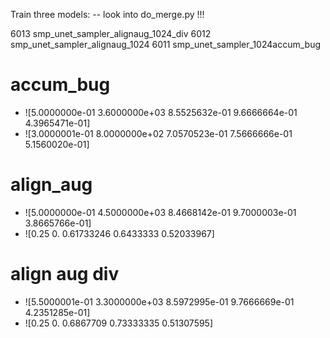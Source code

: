 Train three models:
-- look into do_merge.py
!!!


6013 smp_unet_sampler_alignaug_1024_div
6012 smp_unet_sampler_alignaug_1024
6011 smp_unet_sampler_1024accum_bug

# accum_bug
- ![5.0000000e-01 3.6000000e+03 8.5525632e-01 9.6666664e-01 4.3965471e-01]
- ![3.0000001e-01 8.0000000e+02 7.0570523e-01 7.5666666e-01 5.1560020e-01]

# align_aug
- ![5.0000000e-01 4.5000000e+03 8.4668142e-01 9.7000003e-01 3.8665766e-01]
- ![0.25       0.         0.61733246 0.6433333  0.52033967]

# align aug div
- ![5.5000001e-01 3.3000000e+03 8.5972995e-01 9.7666669e-01 4.2351285e-01]
- ![0.25       0.         0.6867709  0.73333335 0.51307595]

